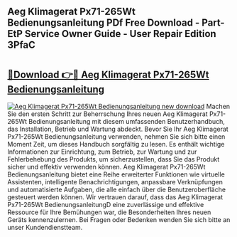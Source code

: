## Aeg Klimagerat Px71-265Wt Bedienungsanleitung PDf Free Download - Part-EtP Service Owner Guide - User Repair Edition 3PfaC

# <h2><a href="http://df1k4xt.blite.top/?on=Aeg+Klimagerat+Px71-265Wt+Bedienungsanleitung">🔗Download 👉🔴 Aeg Klimagerat Px71-265Wt Bedienungsanleitung</a></h2>

[![Aeg Klimagerat Px71-265Wt Bedienungsanleitung new download](https://i.imgur.com/lujVjoI.png)](http://df1k4xt.blite.top/?on=Aeg+Klimagerat+Px71-265Wt+Bedienungsanleitung)
Machen Sie den ersten Schritt zur Beherrschung Ihres neuen Aeg Klimagerat Px71-265Wt Bedienungsanleitung mit diesem umfassenden Benutzerhandbuch, das Installation, Betrieb und Wartung abdeckt. Bevor Sie Ihr Aeg Klimagerat Px71-265Wt Bedienungsanleitung verwenden, nehmen Sie sich bitte einen Moment Zeit, um dieses Handbuch sorgfältig zu lesen. Es enthält wichtige Informationen zur Einrichtung, zum Betrieb, zur Wartung und zur Fehlerbehebung des Produkts, um sicherzustellen, dass Sie das Produkt sicher und effektiv verwenden können. Aeg Klimagerat Px71-265Wt Bedienungsanleitung bietet eine Reihe erweiterter Funktionen wie virtuelle Assistenten, intelligente Benachrichtigungen, anpassbare Verknüpfungen und automatisierte Aufgaben, die alle einfach über die Benutzeroberfläche gesteuert werden können. Wir vertrauen darauf, dass das Aeg Klimagerat Px71-265Wt BedienungsanleitungD eine zuverlässige und effektive Ressource für Ihre Bemühungen war, die Besonderheiten Ihres neuen Geräts kennenzulernen. Bei Fragen oder Bedenken wenden Sie sich bitte an unser Kundendienstteam.
